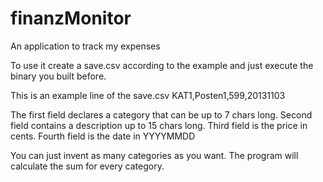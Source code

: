 finanzMonitor
=============

An application to track my expenses

To use it create a save.csv according to the example and just execute the binary you built before.

This is an example line of the save.csv
KAT1,Posten1,599,20131103

The first field declares a category that can be up to 7 chars long.
Second field contains a description up to 15 chars long.
Third field is the price in cents.
Fourth field is the date in YYYYMMDD

You can just invent as many categories as you want. The program will calculate the sum for every category.
